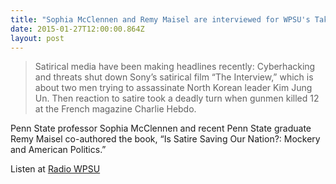 ```yaml
---
title: "Sophia McClennen and Remy Maisel are interviewed for WPSU's Take Note on *Is Satire Saving our Nation?*"
date: 2015-01-27T12:00:00.864Z
layout: post
---
```

> Satirical media have been making headlines recently: Cyberhacking and threats shut down Sony’s satirical film “The Interview,” which is about two men trying to assassinate North Korean leader Kim Jung Un. Then reaction to satire took a deadly turn when gunmen killed 12 at the French magazine Charlie Hebdo.

Penn State professor Sophia McClennen and recent Penn State graduate Remy Maisel co-authored the book, “Is Satire Saving Our Nation?: Mockery and American Politics.”    

Listen at [Radio WPSU](https://radio.wpsu.org/post/take-note-satire-saving-our-nation)
